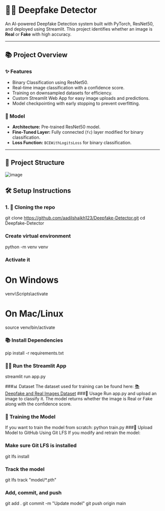 # 🕵️‍♂️ Deepfake Detector

An AI-powered Deepfake Detection system built with PyTorch, ResNet50, and deployed using Streamlit. This project identifies whether an image is **Real** or **Fake** with high accuracy.

---

## 📚 Project Overview

### ✨ Features
- Binary Classification using ResNet50.
- Real-time image classification with a confidence score.
- Training on downsampled datasets for efficiency.
- Custom Streamlit Web App for easy image uploads and predictions.
- Model checkpointing with early stopping to prevent overfitting.

### 🧠 Model
- **Architecture:** Pre-trained ResNet50 model.
- **Fine-Tuned Layer:** Fully connected (`fc`) layer modified for binary classification.
- **Loss Function:** `BCEWithLogitsLoss` for binary classification.

---

## 📂 Project Structure
![image](https://github.com/user-attachments/assets/f65065d9-f4ca-4688-920e-3da02afa5adc)
## 🛠️ Setup Instructions

### 1. 🚀 Cloning the repo
git clone https://github.com/aadilshaikh123/Deepfake-Detector.git
cd Deepfake-Detector
### Create virtual environment
python -m venv venv
### Activate it
# On Windows
venv\Scripts\activate
# On Mac/Linux
source venv/bin/activate
### 📚 Install Dependencies
pip install -r requirements.txt
### 🧑‍💻 Run the Streamlit App
streamlit run app.py

###📊 Dataset
The dataset used for training can be found here: [📚 Deepfake and Real Images Dataset](https://www.kaggle.com/datasets/manjilkarki/deepfake-and-real-images)
###🔎 Usage
Run app.py and upload an image to classify it.
The model returns whether the image is Real or Fake along with the confidence score.
### 🧠 Training the Model
If you want to train the model from scratch:
python train.py
###📡 Upload Model to GitHub Using Git LFS
If you modify and retrain the model:
### Make sure Git LFS is installed
git lfs install
### Track the model
git lfs track "model/*.pth"
### Add, commit, and push
git add .
git commit -m "Update model"
git push origin main

